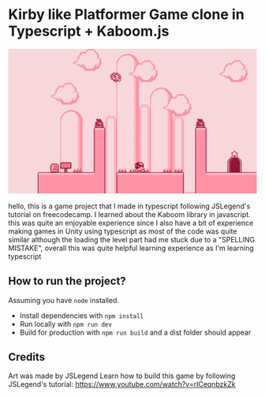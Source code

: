 # Kirby like Platformer Game clone in Typescript + Kaboom.js

![game preview](preview.png)

hello, this is a game project that I made in typescript following JSLegend's tutorial on freecodecamp.
I learned about the Kaboom library in javascript.
this was quite an enjoyable experience since I also have a bit of experience making games in Unity using typescript as most of the code was quite similar although the loading the level part had me stuck due to a "SPELLING MISTAKE",
overall this was quite helpful learning experience as I'm learning typescript


## How to run the project?

Assuming you have `node` installed.
- Install dependencies with `npm install`
- Run locally with `npm run dev`
- Build for production with `npm run build` and a dist folder should appear

## Credits

Art was made by JSLegend
Learn how to build this game by following JSLegend's tutorial: https://www.youtube.com/watch?v=rICeqnbzkZk

